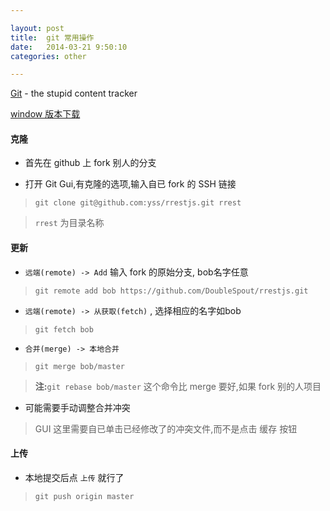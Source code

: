 ```yaml
---

layout: post
title:  git 常用操作
date:   2014-03-21 9:50:10
categories: other

---
```


[Git](https://github.com/git/git) - the stupid content tracker

[window 版本下载](http://git-scm.com/)

<!-- more -->


#### 克隆

 * 首先在 github 上 fork 别人的分支

 * 打开 Git Gui,有克隆的选项,输入自已 fork 的 SSH 链接

 > `git clone git@github.com:yss/rrestjs.git rrest`

 > `rrest` 为目录名称


#### 更新

 * `远端(remote) -> Add` 输入 fork 的原始分支, bob名字任意
 
 > `git remote add bob https://github.com/DoubleSpout/rrestjs.git`

 * `远端(remote) -> 从获取(fetch)` , 选择相应的名字如bob

 > `git fetch bob`

 * `合并(merge) -> 本地合并` 

 > `git merge bob/master`

 > **注:**`git rebase bob/master` 这个命令比 merge 要好,如果 fork 别的人项目

 * 可能需要手动调整合并冲突
 
 > GUI 这里需要自已单击已经修改了的冲突文件,而不是点击 缓存 按钮


#### 上传

 * 本地提交后点 `上传` 就行了

 > `git push origin master`